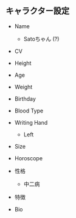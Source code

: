 キャラクター設定
-------------

- Name
  * Satoちゃん (?)

- CV

- Height

- Age

- Weight

- Birthday

- Blood Type

- Writing Hand
  * Left

- Size

- Horoscope

- 性格
  * 中二病

- 特徴

- Bio
